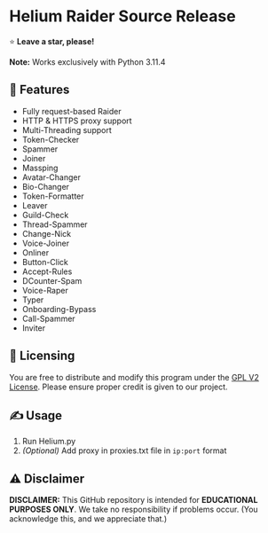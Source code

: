 # Helium Raider Source Release

⭐ **Leave a star, please!**

**Note:** Works exclusively with Python 3.11.4

## 👾 Features
- Fully request-based Raider
- HTTP & HTTPS proxy support
- Multi-Threading support
- Token-Checker
- Spammer
- Joiner
- Massping
- Avatar-Changer
- Bio-Changer
- Token-Formatter
- Leaver
- Guild-Check
- Thread-Spammer
- Change-Nick
- Voice-Joiner
- Onliner
- Button-Click
- Accept-Rules
- DCounter-Spam
- Voice-Raper
- Typer
- Onboarding-Bypass
- Call-Spammer
- Inviter

## 📝 Licensing
You are free to distribute and modify this program under the [GPL V2 License](https://www.gnu.org/licenses/old-licenses/gpl-2.0.txt). Please ensure proper credit is given to our project.

## ✍️ Usage
1. Run Helium.py
2. *(Optional)* Add proxy in proxies.txt file in `ip:port` format

## ⚠️ Disclaimer
**DISCLAIMER:** This GitHub repository is intended for **EDUCATIONAL PURPOSES ONLY**. We take no responsibility if problems occur. (You acknowledge this, and we appreciate that.)

